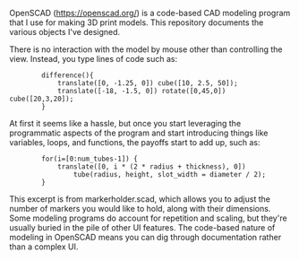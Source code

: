 OpenSCAD (https://openscad.org/) is a code-based CAD modeling program that I use for making 3D print models.  This repository documents the various objects I've designed.


There is no interaction with the model by mouse other than controlling the view.  Instead, you type lines of code such as:

            difference(){
                translate([0, -1.25, 0]) cube([10, 2.5, 50]);
                translate([-18, -1.5, 0]) rotate([0,45,0]) cube([20,3,20]);
            }

At first it seems like a hassle, but once you start leveraging the programmatic aspects of the program and start introducing things like variables, loops, and functions, the payoffs start to add up, such as:

            for(i=[0:num_tubes-1]) {
                translate([0, i * (2 * radius + thickness), 0])
                    tube(radius, height, slot_width = diameter / 2);
            }

This excerpt is from markerholder.scad, which allows you to adjust the number of markers you would like to hold, along with their dimensions.  Some modeling programs do account for repetition and scaling, but they're usually buried in the pile of other UI features.  The code-based nature of modeling in OpenSCAD means you can dig through documentation rather than a complex UI.
